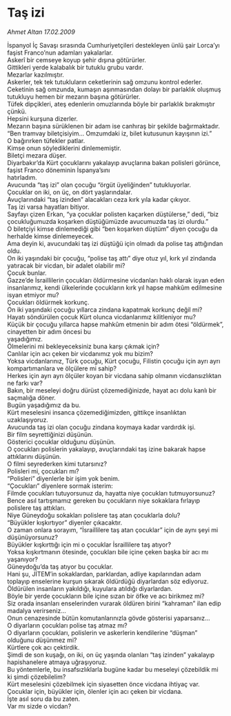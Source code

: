 # Taş izi

*Ahmet Altan 17.02.2009*

<div class="yazi">İspanyol İç Savaşı sırasında Cumhuriyetçileri destekleyen ünlü şair Lorca’yı faşist Franco’nun adamları yakalarlar. <br/>Askerî bir cemseye koyup şehir dışına götürürler. <br/>Gittikleri yerde kalabalık bir tutuklu grubu vardır. <br/>Mezarlar kazılmıştır. <br/>Askerler, tek tek tutukluların ceketlerinin sağ omzunu kontrol ederler. <br/>Ceketinin sağ omzunda, kumaşın aşınmasından dolayı bir parlaklık oluşmuş tutukluyu hemen bir mezarın başına götürürler. <br/>Tüfek dipçikleri, ateş edenlerin omuzlarında böyle bir parlaklık bırakmıştır çünkü. <br/>Hepsini kurşuna dizerler. <br/>Mezarın başına sürüklenen bir adam ise canhıraş bir şekilde bağırmaktadır. <br/>“Ben tramvay biletçisiyim... Omzumdaki iz, bilet kutusunun kayışının izi.” <br/>O bağırırken tüfekler patlar. <br/>Kimse onun söylediklerini dinlememiştir. <br/>Biletçi mezara düşer. <br/>Diyarbakır’da Kürt çocuklarını yakalayıp avuçlarına bakan polisleri görünce, faşist Franco döneminin İspanya’sını <br/>hatırladım. <br/>Avucunda “taş izi” olan çocuğu “örgüt üyeliğinden” tutukluyorlar. <br/>Çocuklar on iki, on üç, on dört yaşlarındalar. <br/>Avuçlarındaki “taş izinden” alacakları ceza kırk yıla kadar çıkıyor. <br/>Taş izi varsa hayatları bitiyor. <br/>Sayfayı çizen Erkan, “ya çocuklar polisten kaçarken düştülerse,” dedi, “biz çocukluğumuzda koşarken düştüğümüzde avucumuzda taş izi olurdu.” <br/>O biletçiyi kimse dinlemediği gibi “ben koşarken düştüm” diyen çocuğu da herhalde kimse dinlemeyecek. <br/>Ama deyin ki, avucundaki taş izi düştüğü için olmadı da polise taş attığından oldu. <br/>On iki yaşındaki bir çocuğu, “polise taş attı” diye otuz yıl, kırk yıl zindanda yatıracak bir vicdan, bir adalet olabilir mi? <br/>Çocuk bunlar. <br/>Gazze’de İsraillilerin çocukları öldürmesine vicdanları haklı olarak isyan eden insanlarımız, kendi ülkelerinde çocukların kırk yıl hapse mahkûm edilmesine isyan etmiyor mu? <br/>Çocukları öldürmek korkunç. <br/>On iki yaşındaki çocuğu yıllarca zindana kapatmak korkunç değil mi? <br/>Hayatı söndürülen çocuk Kürt olunca vicdanlarımız kilitleniyor mu? <br/>Küçük bir çocuğu yıllarca hapse mahkûm etmenin bir adım ötesi “öldürmek”, cinayetten bir adım öncesi bu <br/>yaşadığımız. <br/>Ölmelerini mi bekleyeceksiniz buna karşı çıkmak için? <br/>Canlılar için acı çeken bir vicdanımız yok mu bizim? <br/>Yoksa vicdanlarınız, Türk çocuğu, Kürt çocuğu, Filistin çocuğu için ayrı ayrı kompartımanlara ve ölçülere mi sahip? <br/>Herkes için ayrı ayrı ölçüler koyan bir vicdana sahip olmanın vicdansızlıktan ne farkı var? <br/>Bakın, bir meseleyi doğru dürüst çözemediğinizde, hayat acı dolu kanlı bir saçmalığa döner. <br/>Bugün yaşadığımız da bu. <br/>Kürt meselesini insanca çözemediğimizden, gittikçe insanlıktan uzaklaşıyoruz. <br/>Avucunda taş izi olan çocuğu zindana koymaya kadar vardırdık işi. <br/>Bir film seyrettiğinizi düşünün. <br/>Gösterici çocuklar olduğunu düşünün. <br/>O çocukları polislerin yakalayıp, avuçlarındaki taş izine bakarak hapse attıklarını düşünün. <br/>O filmi seyrederken kimi tutarsınız? <br/>Polisleri mi, çocukları mı? <br/>“Polisleri” diyenlerle bir işim yok benim. <br/>“Çocukları” diyenlere sormak isterim: <br/>Filmde çocukları tutuyorsunuz da, hayatta niye çocukları tutmuyorsunuz? <br/>Bence asıl tartışmamız gereken bu çocukların niye sokaklara fırlayıp polislere taş attıkları. <br/>Niye Güneydoğu sokakları polislere taş atan çocuklarla dolu? <br/>“Büyükler kışkırtıyor” diyenler çıkacaktır. <br/>O zaman onlara sorayım, “İsraillilere taş atan çocuklar” için de aynı şeyi mi düşünüyorsunuz? <br/>Büyükler kışkırttığı için mi o çocuklar İsraillilere taş atıyor? <br/>Yoksa kışkırtmanın ötesinde, çocukları bile içine çeken başka bir acı mı yaşanıyor? <br/>Güneydoğu’da taş atıyor bu çocuklar. <br/>Hani şu, JİTEM’in sokaklardan, parklardan, adliye kapılarından adam toplayıp enselerine kurşun sıkarak öldürdüğü diyarlardan söz ediyoruz. <br/>Öldürülen insanların yakıldığı, kuyulara atıldığı diyarlardan. <br/>Böyle bir yerde çocukların bile içine sızan bir öfke ve acı birikmez mi? <br/>Siz orada insanları enselerinden vurarak öldüren birini “kahraman” ilan edip madalya verirseniz... <br/>Onun cenazesinde bütün komutanlarınızla gövde gösterisi yaparsanız... <br/>O diyarların çocukları polise taş atmaz mı? <br/>O diyarların çocukları, polislerin ve askerlerin kendilerine “düşman” olduğunu düşünmez mi? <br/>Kürtlere çok acı çektirdik. <br/>Şimdi de son kuşağı, on iki, on üç yaşında olanları “taş izinden” yakalayıp hapishanelere atmaya uğraşıyoruz. <br/>Bu yöntemlerle, bu insafsızlıklarla bugüne kadar bu meseleyi çözebildik mi ki şimdi çözebilelim? <br/>Kürt meselesini çözebilmek için siyasetten önce vicdana ihtiyaç var. <br/>Çocuklar için, büyükler için, ölenler için acı çeken bir vicdana. <br/>İşte asıl soru da bu zaten. <br/>Var mı sizde o vicdan?</div>
